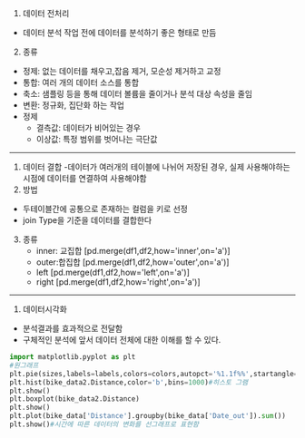 1. 데이터 전처리
- 데이터 분석 작업 전에 데이터를 분석하기 좋은 형태로 만듬
2. 종류
- 정제: 없는 데이터를 채우고,잡음 제거, 모순성 제거하고 교정
- 통합: 여러 개의 데이터 소스를 통합
- 축소: 샘플링 등을 통해 데이터 볼륨을 줄이거나 분석 대상 속성을 줄임
- 변환: 정규화, 집단화 하는 작업
- 정제 
    - 결측값: 데이터가 비어있는 경우
    - 이상값: 특정 범위를 벗어나는 극단값

---
1. 데이터 결합
    -데이터가 여러개의 테이블에 나뉘어 저장된 경우, 실제 사용해야하는 시점에 데이터를 연결하여 사용해야함
2. 방법
- 두테이블간에 공통으로 존재하는 컬럼을 키로 선정
- join Type을 기준을 데이터를 결합한다
3. 종류
    - inner: 교집합 [pd.merge(df1,df2,how='inner',on='a')]
    - outer:합집합 [pd.merge(df1,df2,how='outer',on='a')]
    - left [pd.merge(df1,df2,how='left',on='a')]
    - right [pd.merge(df1,df2,how='right',on='a')]

---
1. 데이터시각화
- 분석결과를 효과적으로 전달함
- 구체적인 분석에 앞서 데이터 전체에 대한 이해를 할 수 있다.
```py
import matplotlib.pyplot as plt
#원그래프
plt.pie(sizes,labels=labels,colors=colors,autopct='%1.1f%%',startangle=90)
plt.hist(bike_data2.Distance,color='b',bins=1000)#히스토 그램
plt.show()
plt.boxplot(bike_data2.Distance)
plt.show()
plt.plot(bike_data['Distance'].groupby(bike_data['Date_out']).sum())
plt.show()#시간에 따른 데이터의 변화를 선그래프로 표현함
```
